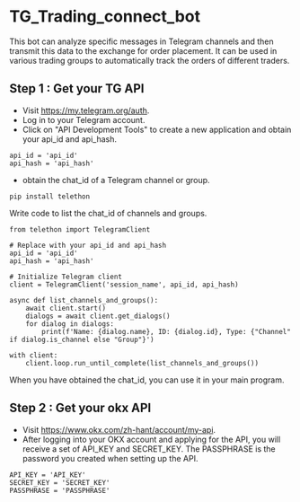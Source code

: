 # TG_Trading_connect_bot
This bot can analyze specific messages in Telegram channels and then transmit this data to the exchange for order placement. It can be used in various trading groups to automatically track the orders of different traders.
## Step 1 : Get your TG API
* Visit https://my.telegram.org/auth.
* Log in to your Telegram account.
* Click on "API Development Tools" to create a new application and obtain your api_id and api_hash.
```
api_id = 'api_id'  
api_hash = 'api_hash'  
```
* obtain the chat_id of a Telegram channel or group.
```
pip install telethon
```
Write code to list the chat_id of channels and groups.
```
from telethon import TelegramClient

# Replace with your api_id and api_hash
api_id = 'api_id'  
api_hash = 'api_hash'  

# Initialize Telegram client
client = TelegramClient('session_name', api_id, api_hash)

async def list_channels_and_groups():
    await client.start()
    dialogs = await client.get_dialogs()
    for dialog in dialogs:
        print(f'Name: {dialog.name}, ID: {dialog.id}, Type: {"Channel" if dialog.is_channel else "Group"}')

with client:
    client.loop.run_until_complete(list_channels_and_groups())
```
When you have obtained the chat_id, you can use it in your main program.
## Step 2 : Get your okx API
* Visit https://www.okx.com/zh-hant/account/my-api.
* After logging into your OKX account and applying for the API, you will receive a set of API_KEY and SECRET_KEY. The PASSPHRASE is the password you created when setting up the API.
```
API_KEY = 'API_KEY'
SECRET_KEY = 'SECRET_KEY'
PASSPHRASE = 'PASSPHRASE'
```
